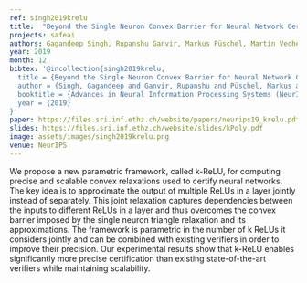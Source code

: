 ```yaml
---
ref: singh2019krelu
title:  "Beyond the Single Neuron Convex Barrier for Neural Network Certification"
projects: safeai
authors: Gagandeep Singh, Rupanshu Ganvir, Markus Püschel, Martin Vechev
year: 2019
month: 12
bibtex: '@incollection{singh2019krelu,
  title = {Beyond the Single Neuron Convex Barrier for Neural Network Certification},
  author = {Singh, Gagandeep and Ganvir, Rupanshu and Püschel, Markus and Vechev, Martin},
  booktitle = {Advances in Neural Information Processing Systems (NeurIPS)},
  year = {2019}
}'
paper: https://files.sri.inf.ethz.ch/website/papers/neurips19_krelu.pdf
slides: https://files.sri.inf.ethz.ch/website/slides/kPoly.pdf
image: assets/images/singh2019krelu.png
venue: NeurIPS
---
```

We propose a new parametric framework, called k-ReLU, for computing precise and scalable convex relaxations used to certify neural networks. The key idea is to approximate the output of multiple ReLUs in a layer jointly instead of separately. This joint relaxation captures dependencies between the inputs to different ReLUs in a layer and thus overcomes the convex barrier imposed by the single neuron
triangle relaxation and its approximations. The framework is parametric in the number of k ReLUs it considers jointly and can be combined with existing verifiers in order to improve their precision. Our experimental results show that k-ReLU enables significantly more precise certification than existing state-of-the-art verifiers while maintaining scalability.
